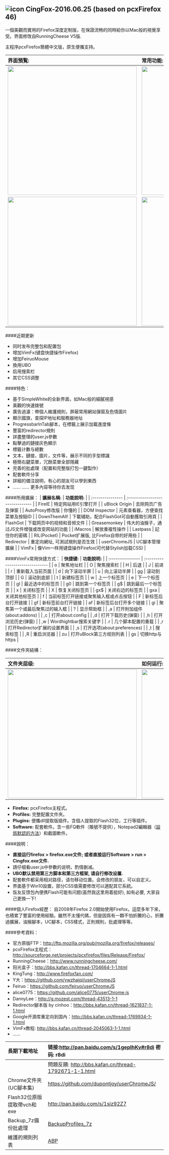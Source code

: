 ## ![icon](img/icon.jpg) CingFox-2016.06.25 (based on pcxFirefox 46)

一個美觀而實用的Firefox深度定制版，在保證流畅的同時給你以Mac般的視覺享受。界面修攺自RunningCheese V5版.

主程序pcxFirefox簡體中文版，原生便攜支持。

| 界面預覧:                                    | 常用功能:                                    |
| :--------------------------------------- | :--------------------------------------- |
| <img width="410" src="img/preview.jpg" > | <img width="410" src="img/preview-2.jpg" > |
| <img width="410" src="img/vimfx.jpg" > | <img width="410" src="img/vimfx-2.jpg" > |

####近期更新
- 同时发布完整包和配置包
- 增加VimFx(键盘快捷操作Firefox)
- 增加FeiruoMouse
- 換用UBO
- 启用搜索栏
- 其它CSS调整

####特色：
- 基于SimpleWhite的全新界面，如Mac般的細膩視感
- 美觀的快速拨號
- 廣告過濾：帶個人維護規則，屏蔽常用網站彈窗及色情圖片
- 顯示國旗，查探IP地址和服務器地址
- ProgressbarInTab腳本，在標籤上展示加載進度條
- 豐富的redirector規則
- 詳盡整理的user.js參數
- 點擊過的鏈接灰色顯示
- 標籤计數与總數
- 文本，鏈接，圖片，文件等，展示不同的手型標識
- 極簡右鍵菜單，冗餘菜單全部隱藏
- 完善的批處理（配置和完整版打包一鍵製作）
- 配套軟件分享
- 詳細的備注說明，有心的朋友可以學到東西
- …… …… 更多內容等待你去发现

####所用擴展：
| **擴展名稱:**        | **功能說明:**                       |
| :--------------- | :------------------------------ |
| FireIE           | 特定网站用IE引擎打开                     |
| uBlock Origin     | 去除网页广告及弹窗                       |
| AutoProxy修改版     | 你懂的                             |
| DOM Inspector    | 元素查看器，方便查找菜單及按鈕ID               |
| DownThemAll!     | 下載辅助，配合FlashGot可自動獲取引用頁         |
| FlashGot         | 下载网页中的视频和音频文件                   |
| Greasemonkey     | 伟大的油猴子，通过JS文件增强或改变网站的功能         |
| iMacros          | 解放重複性操作                         |
| Lastpass         | 記住你的密碼                          |
| RIL(Pocket)      | Pocket扩展版, 比Firefox自带的好用些       |
| Redirector       | 重定向網址, 可測試規則是否生效                |
| userChromeJS     | UC腳本管理擴展                        |
| VimFx     | 像Vim一样用键盘操作Firefox(可代替Stylish加载CSS)                       |

####VimFx常用快捷方式：
| **快捷键:**        | **功能說明:**                       |
| :--------------- | :------------------------------ |
| o           | 聚焦地址栏                     |
| O           | 聚焦搜索栏                     |
| H           | 后退                     |
| J           | 前进                     |
| r           | 重新载入当前页面                     |
| d           | 向下滚动半屏                     |
| u           | 向上滚动半屏                     |
| gg           | 滚动到顶部                     |
| G           | 滚动到底部                     |
| t           | 新建标签页                     |
| w           | 上一个标签页                     |
| e           | 下一个标签页                     |
| gl           | 最近选中的标签页                     |
| g0           | 跳到第一个标签页                     |
| g$           | 跳到最后一个标签页                     |
| x           | 关闭标签页                     |
| X           | 恢复关闭标签页                     |
| gx$           | 关闭右边的标签页                     |
| gxa           | 关闭其他标签页                     |
| f           | 当前标签打开链接或聚焦输入框或点击按钮                     |
| F           | 新标签后台打开链接                     |
| gf           | 新标签前台打开链接                     |
| af           | 新标签后台打开多个链接                     |
| gi           | 聚焦第一个或最后聚焦过的输入框                     |
| ?           | 显示帮助框                     |
| ,a           | 打开附加组件(about:addons)                     |
| ,c           | 打开about:config                   |
| ,d           | 打开下载历史(弹窗)                   |
| ,h           | 打开浏览历史(弹窗)                   |
| ,w           | Wordhightbar搜索关键字                   |
| .r           | 几个脚本配置的重载                   |
| ,r           | 打开Redirector扩展的设置界面                   |
| ,s           | 打开选项(about:preferences)                   |
| ,t           | 搜索标签                  |
| ,R           | 重启浏览器                   |
| zu           | 打开uBlock第三方规则列表                   |
| gs           | 切换http与https                   |


####文件夾結構：

| 文件夹层级:                                   | 如何运行:                                |
| :--------------------------------------- | :----------------------------------- |
| <img width="410" src="img/folder-structure.jpg" > | <img width="410" src="img/run.jpg" > |

- **Firefox:** pcxFirefox主程式。
- **Profiles:** 完整配置文件夾。
- **Plugins:** 便攜dll提取版插件。含個人提取的Flash32位，工行等插件。
- **Software:** 配套軟件。含一些FQ軟件（賬號不提供），Notepad2編輯器（[設爲默認的方法](https://github.com/dupontjoy/userChromeJS/blob/master/SubScript/setRelativeEditPath.uc.js)）和截圖軟件。

####說明：
- **直接运行firefox > firefox.exe文件; 或者直接运行Software > run > Cingfox.exe文件.**
- 請仔细看user.js中參數的说明，酌情删减。
- **UBO默认禁用第三方脚本和第三方框架, 请自行修改设置.**
- 配套軟件都采用相对路径，请勿移动位置。会修改的朋友，可以自定义。
- 界面基于Win10設置，部分CSS值需要修改可以適配其它系統。
- 饭友反馈包內便携Flash可能有问题(虽然我这里用着挺好), 如有必要, 大家自己更換一下!

####個人Firefox經歷：
自2008年Firefox 2.0開始使用Firefox，這麼多年下來，也積累了豐富的使用經驗。雖然不太懂代碼，但是因爲有一顆不怕折騰的心，折騰過擴展，油猴腳本，UC腳本，CSS樣式，正則規則，批處理等等。

####參考資料：
- 官方原版FTP：http://ftp.mozilla.org/pub/mozilla.org/firefox/releases/
- pcxFirefox主程式：http://sourceforge.net/projects/pcxfirefox/files/Release/Firefox/
- RunningCheese：http://www.runningcheese.com/
- 阳光盒子：http://bbs.kafan.cn/thread-1704664-1-1.html
- KingTung：http://www.firefoxfan.com/
- Y大：https://github.com/ywzhaiqi/userChromeJS
- Feiruo：https://github.com/feiruo/userChromeJS
- alice0775：https://github.com/alice0775/userChrome.js
- DannyLee：http://g.mozest.com/thread-43513-1-1
- Redirector腳本版 by cinhoo：http://bbs.kafan.cn/thread-1621837-1-1.html
- Google开源库重定向到国內：http://bbs.kafan.cn/thread-1769934-1-1.html
- VimFx教程: http://bbs.kafan.cn/thread-2045063-1-1.html
- ……

| **長期下載地址**           | 链接:http://pan.baidu.com/s/1gepIhKv#r8di 密码: r8di |
| :------------------- | :--------------------------------------- |
|                      | 問題反饋: http://bbs.kafan.cn/thread-1792671-1-1.html |
| Chrome文件夾(UC腳本集)     | https://github.com/dupontjoy/userChromeJS/ |
| Flash32位原版提取帶vch和exe | http://pan.baidu.com/s/1sjz92Z7          |
| Backup_7z備份批處理       | [BackupProfiles_7z](../BackupProfiles_7z) |
| 維護的規則列表              | [ABP](https://github.com/dupontjoy/customization/raw/master/Rules/ABP/Floating-n-Porn-Ads-Filter.txt) |



